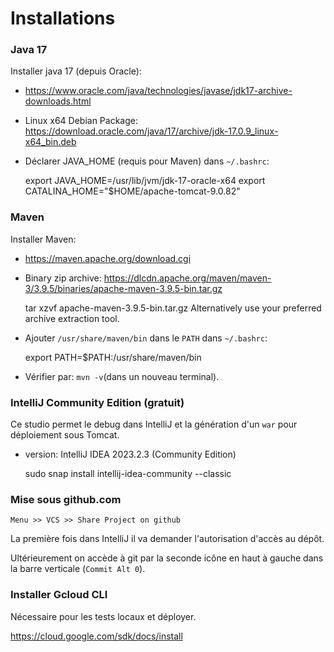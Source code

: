 # Installations
### Java 17
Installer java 17 (depuis Oracle):
- https://www.oracle.com/java/technologies/javase/jdk17-archive-downloads.html
- Linux x64 Debian Package: https://download.oracle.com/java/17/archive/jdk-17.0.9_linux-x64_bin.deb
- Déclarer JAVA_HOME (requis pour Maven) dans `~/.bashrc`:

  	export JAVA_HOME=/usr/lib/jvm/jdk-17-oracle-x64
  	export CATALINA_HOME="$HOME/apache-tomcat-9.0.82"

### Maven
Installer Maven:
- https://maven.apache.org/download.cgi
- Binary zip archive: https://dlcdn.apache.org/maven/maven-3/3.9.5/binaries/apache-maven-3.9.5-bin.tar.gz

  	tar xzvf apache-maven-3.9.5-bin.tar.gz
  	Alternatively use your preferred archive extraction tool.

- Ajouter `/usr/share/maven/bin` dans le `PATH` dans `~/.bashrc`:

  	export PATH=$PATH:/usr/share/maven/bin

- Vérifier par: `mvn -v`(dans un nouveau terminal).

### IntelliJ Community Edition (gratuit)
Ce studio permet le debug dans IntelliJ et la génération d'un `war` pour déploiement sous Tomcat.
- version: IntelliJ IDEA 2023.2.3 (Community Edition)

  	sudo snap install intellij-idea-community --classic

### Mise sous github.com
`Menu >> VCS >> Share Project on github`

La première fois dans IntelliJ il va demander l'autorisation d'accès au dépôt.

Ultérieurement on accède à git par la seconde icône en haut à gauche dans la barre verticale (`Commit Alt 0`).

### Installer Gcloud CLI
Nécessaire pour les tests locaux et déployer.

https://cloud.google.com/sdk/docs/install

